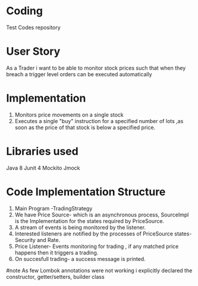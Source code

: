 # Coding
Test Codes repository
# User Story
As a Trader i want to be able to monitor stock prices such that when they breach a trigger level orders can be executed automatically
# Implementation
1. Monitors price movements on a single stock
2. Executes a single "buy" instruction for a specified number of lots ,as soon as the price of that stock is below a specified price.
# Libraries used
Java 8
Junit 4
Mockito
Jmock
# Code Implementation Structure
1. Main Program -TradingStrategy
2. We have Price Source- which is an asynchronous process, SourceImpl is the Implementation for the states required by PriceSource.
3. A stream of events is being monitored by the listener.
4. Interested listeners are notified by the processes of PriceSource states- Security and Rate.
5. Price Listener- Events monitoring for trading , if any matched price happens then it triggers a trading.
6. On succesfull trading- a success message is printed.

#note
As few Lombok annotations were not working i explicitly declared the constructor, getter/setters, builder class

